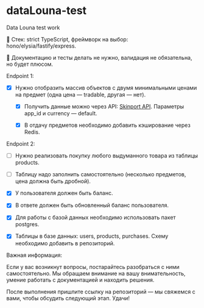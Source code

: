 # dataLouna-test
Data Louna test work

📌 Стек: strict TypeScript, фреймворк на выбор: hono/elysia/fastify/express.

📌 Документацию и тесты делать не нужно, валидация не обязательна, но будет плюсом.

Endpoint 1:

- [x] Нужно отобразить массив объектов с двумя минимальными ценами на предмет (одна цена — tradable, другая — нет).

    - [x] Получить данные можно через API: [Skinport API](https://docs.skinport.com/items).
        Параметры app_id и currency — default.
    
    - [x] В отдачу предметов необходимо добавить кэширование через Redis.

Endpoint 2:

- [ ] Нужно реализовать покупку любого выдуманного товара из таблицы products.

- [ ] Таблицу надо заполнить самостоятельно (несколько предметов, цена должна быть дробной).

- [x] У пользователя должен быть баланс.

- [x] В ответе должен быть обновленный баланс пользователя.

- [x] Для работы с базой данных необходимо использовать пакет postgres.

- [x] Таблицы в базе данных: users, products, purchases. Схему необходимо добавить в репозиторий.

Важная информация:

Если у вас возникнут вопросы, постарайтесь разобраться с ними самостоятельно. Мы обращаем внимание на вашу внимательность, умение работать с документацией и находить решения.

После выполнения пришлите ссылку на репозиторий — мы свяжемся с вами, чтобы обсудить следующий этап. Удачи!
